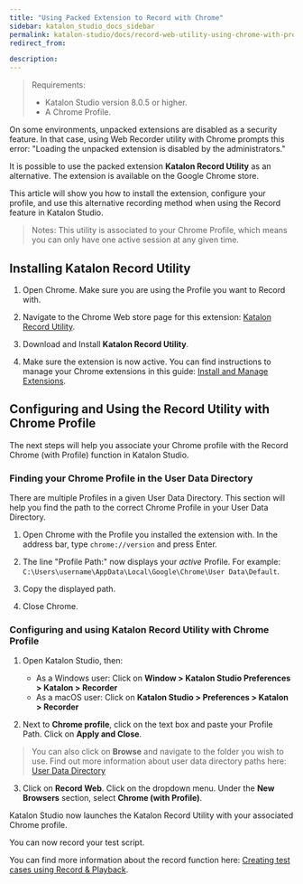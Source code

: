```yaml
---
title: "Using Packed Extension to Record with Chrome" 
sidebar: katalon_studio_docs_sidebar
permalink: katalon-studio/docs/record-web-utility-using-chrome-with-profile.html 
redirect_from:

description: 
---
```

> Requirements:
>
>* Katalon Studio version 8.0.5 or higher.
>* A Chrome Profile.

On some environments, unpacked extensions are disabled as a security feature. In that case, using Web Recorder utility with Chrome prompts this error: "Loading the unpacked extension is disabled by the administrators."

It is possible to use the packed extension **Katalon Record Utility** as an alternative. The extension is available on the Google Chrome store.

This article will show you how to install the extension, configure your profile, and use this alternative recording method when using the Record feature in Katalon Studio.

> Notes: This utility is associated to your Chrome Profile, which means you can only have one active session at any given time.

## Installing Katalon Record Utility

1. Open Chrome. Make sure you are using the Profile you want to Record with.

2. Navigate to the Chrome Web store page for this extension: [Katalon Record Utility](https://chrome.google.com/webstore/detail/katalon-record-utility/nhjadcbdhpaglfenolfcepmoeifeaijd).

3. Download and Install **Katalon Record Utility**.

4. Make sure the extension is now active. You can find instructions to manage your Chrome extensions in this guide: [Install and Manage Extensions](https://support.google.com/chrome_webstore/answer/2664769).

## Configuring and Using the Record Utility with Chrome Profile

The next steps will help you associate your Chrome profile with the Record Chrome (with Profile) function in Katalon Studio.

### Finding your Chrome Profile in the User Data Directory

There are multiple Profiles in a given User Data Directory. This section will help you find the path to the correct Chrome Profile in your User Data Directory.

1. Open Chrome with the Profile you installed the extension with. In the address bar, type `chrome://version` and press Enter. 

2. The line "Profile Path:" now displays your *active* Profile. For example: `C:\Users\username\AppData\Local\Google\Chrome\User Data\Default`.
3. Copy the displayed path.

4. Close Chrome.

### Configuring and using Katalon Record Utility with Chrome Profile

1. Open Katalon Studio, then:

   * As a Windows user: Click on **Window > Katalon Studio Preferences > Katalon > Recorder**
   * As a macOS user: Click on **Katalon Studio > Preferences > Katalon > Recorder**

2. Next to **Chrome profile**, click on the text box and paste your Profile Path. Click on **Apply and Close**.

>You can also click on **Browse** and navigate to the folder you wish to use. Find out more information about user data directory paths here: [User Data Directory](https://chromium.googlesource.com/chromium/src/+/HEAD/docs/user_data_dir.md#Introduction)

3. Click on **Record Web**. Click on the dropdown menu. Under the **New Browsers** section, select **Chrome (with Profile)**.

Katalon Studio now launches the Katalon Record Utility with your associated Chrome profile.

You can now record your test script.

You can find more information about the record function here: [Creating test cases using Record & Playback](https://docs.katalon.com/katalon-studio/docs/create_test_case_using_record_playback.html).
